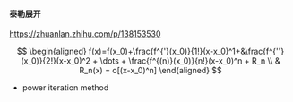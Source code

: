 #### 泰勒展开
https://zhuanlan.zhihu.com/p/138153530


$$
\begin{aligned}
    f(x)=f(x_0)+\frac{f^{'}(x_0)}{1!}(x-x_0)^1+&\frac{f^{''}(x_0)}{2!}(x-x_0)^2 + \dots + \frac{f^{(n)}(x_0)}{n!}(x-x_0)^n + R_n \\
    & R_n(x) = o[(x-x_0)^n]
\end{aligned}
$$


- power iteration method